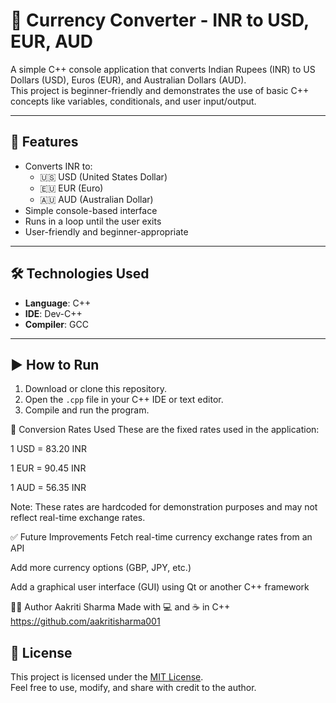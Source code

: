 # 💱 Currency Converter - INR to USD, EUR, AUD

A simple C++ console application that converts Indian Rupees (INR) to US Dollars (USD), Euros (EUR), and Australian Dollars (AUD).  
This project is beginner-friendly and demonstrates the use of basic C++ concepts like variables, conditionals, and user input/output.

---

## 📜 Features

- Converts INR to:
  - 🇺🇸 USD (United States Dollar)
  - 🇪🇺 EUR (Euro)
  - 🇦🇺 AUD (Australian Dollar)
- Simple console-based interface
- Runs in a loop until the user exits
- User-friendly and beginner-appropriate

---

## 🛠️ Technologies Used

- **Language**: C++
- **IDE**: Dev-C++
- **Compiler**: GCC

---

## ▶️ How to Run

1. Download or clone this repository.
2. Open the `.cpp` file in your C++ IDE or text editor.
3. Compile and run the program.

📌 Conversion Rates Used
These are the fixed rates used in the application:

1 USD = 83.20 INR

1 EUR = 90.45 INR

1 AUD = 56.35 INR

Note: These rates are hardcoded for demonstration purposes and may not reflect real-time exchange rates.

✅ Future Improvements
Fetch real-time currency exchange rates from an API

Add more currency options (GBP, JPY, etc.)

Add a graphical user interface (GUI) using Qt or another C++ framework

🙋‍♀️ Author
Aakriti Sharma
Made with 💻 and ☕ in C++
https://github.com/aakritisharma001


## 📄 License

This project is licensed under the [MIT License](LICENSE).  
Feel free to use, modify, and share with credit to the author.
